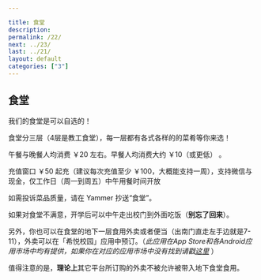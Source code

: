 ```yaml
---

title: 食堂
description:
permalink: /22/
next: ../23/
last: ../21/
layout: default
categories: ["3"]
---
```


<script>
  document.addEventListener('DOMContentLoaded',function(){
    if (typeof(Storage) !== "undefined")
    {
      localStorage.setItem("step", "/22/");
    }
  });
</script>

## 食堂

我们的食堂是可以自选的！

食堂分三层（4层是教工食堂），每一层都有各式各样的的菜肴等你来选！

午餐与晚餐人均消费 ￥20 左右。早餐人均消费大约 ￥10（或更低） 。

<!-- 然而性价比并不怎么好，味道请自行评判 -->

充值窗口 ￥50 起充（建议每次充值至少 ￥100，大概能支持一周），支持微信与现金，仅工作日（周一到周五）中午用餐时间开放

如需投诉菜品质量，请在 Yammer 抄送“食堂”。

如果对食堂不满意，开学后可以中午走出校门到外面吃饭（**别忘了回来**）。

另外，你也可以在食堂的地下一层食用外卖或者便当（出南门直走左手边就是7-11），外卖可以在「希悦校园」应用中预订。（*此应用在App Store和各Android应用市场中均有提供，如果你在对应的应用市场中没有找到请戳[这里](https://appgallery1.huawei.com/#/app/C101206963)* ） 

值得注意的是，**理论上**其它平台所订购的外卖不被允许被带入地下食堂食用。
